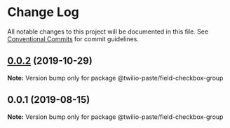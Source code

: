 # Change Log

All notable changes to this project will be documented in this file.
See [Conventional Commits](https://conventionalcommits.org) for commit guidelines.

## [0.0.2](https://github.com/twilio-labs/paste/compare/@twilio-paste/field-checkbox-group@0.0.1...@twilio-paste/field-checkbox-group@0.0.2) (2019-10-29)

**Note:** Version bump only for package @twilio-paste/field-checkbox-group





## 0.0.1 (2019-08-15)

**Note:** Version bump only for package @twilio-paste/field-checkbox-group

